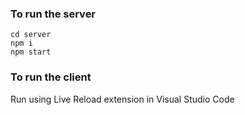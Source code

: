 ### To run the server
```
cd server
npm i
npm start
```

### To run the client 
Run using Live Reload extension in Visual Studio Code
